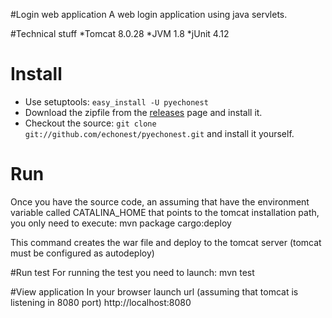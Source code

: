 #Login web application
A web login application using java servlets.

#Technical stuff
*Tomcat 8.0.28
*JVM 1.8
*jUnit 4.12

# Install
* Use setuptools: `easy_install -U pyechonest`
* Download the zipfile from the [releases](https://github.com/echonest/pyechonest/releases) page and install it.
* Checkout the source: `git clone git://github.com/echonest/pyechonest.git` and install it yourself.

# Run
Once you have the source code, an assuming that have the environment variable called CATALINA_HOME that points to the tomcat installation path, you only need to execute:
mvn package cargo:deploy

This command creates the war file and deploy to the tomcat server (tomcat must be configured as autodeploy)

#Run test
For running the test you need to launch:
mvn test

#View application
In your browser launch url (assuming that tomcat is listening in 8080 port)
http://localhost:8080
